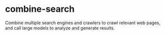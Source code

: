# combine-search
Combine multiple search engines and crawlers to crawl relevant web pages, and call large models to analyze and generate results.
